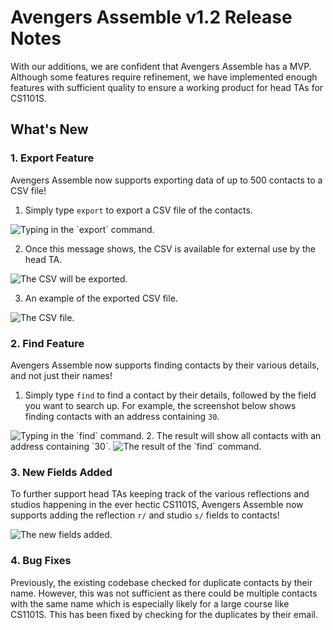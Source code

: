 # Avengers Assemble v1.2 Release Notes

With our additions, we are confident that Avengers Assemble has a MVP. Although some features require refinement, we have implemented enough features with sufficient quality to ensure a working product for head TAs for CS1101S.
## What's New
### 1. Export Feature
Avengers Assemble now supports exporting data of up to 500 contacts to a CSV file!

1. Simply type `export` to export a CSV file of the contacts. 
<img src="export_1.png" alt="Typing in the `export` command.">

2. Once this message shows, the CSV is available for external use by the head TA.
<img src="export_2.png" alt="The CSV will be exported.">

3. An example of the exported CSV file.
<img src="export_csv_result.png" alt="The CSV file.">

### 2. Find Feature
Avengers Assemble now supports finding contacts by their various details, and not just their names!

1. Simply type `find` to find a contact by their details, followed by the field you want to search up. For example, the screenshot below shows finding contacts with an address containing `30`.
<img src="find_1.png" alt="Typing in the `find` command.">
2. The result will show all contacts with an address containing `30`.
<img src="find_2.png" alt="The result of the `find` command.">


### 3. New Fields Added
To further support head TAs keeping track of the various reflections and studios happening in the ever hectic CS1101S, Avengers Assemble now supports adding the reflection `r/` and studio `s/` fields to contacts!

<img src="screenshot_1.2.png" alt="The new fields added.">

### 4. Bug Fixes
Previously, the existing codebase checked for duplicate contacts by their name. However, this was not sufficient as there could be multiple contacts with the same name which is especially likely for a large course like CS1101S. This has been fixed by checking for the duplicates by their email.

